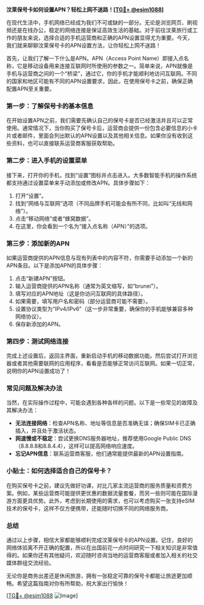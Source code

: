 **汶莱保号卡如何设置APN？轻松上网不迷路！[[TG💪+ @esim1088](https://t.me/s/esim1088)]**

在现代生活中，手机网络已经成为我们不可或缺的一部分。无论是浏览网页、刷视频还是在线办公，稳定的网络连接是保证高效生活的基础。对于前往汶莱旅行或工作的朋友来说，选择合适的手机运营商和正确的APN设置显得尤为重要。今天，我们就来聊聊汶莱保号卡的APN设置方法，让你轻松上网不迷路！

首先，让我们了解一下什么是APN。APN（Access Point Name）即接入点名称，它是移动设备用来连接互联网时所使用的参数之一。简单来说，APN就像是手机与运营商之间的一个“桥梁”，通过它，你的手机才能顺利地访问互联网。不同的国家和地区可能有不同的APN设置要求，因此，在使用保号卡之前，确保正确配置APN至关重要。

### **第一步：了解保号卡的基本信息**

在开始设置APN之前，我们需要先确认自己的保号卡是否已经激活并且可以正常使用。通常情况下，当你购买了保号卡后，运营商会提供一份包含必要信息的小卡片或者邮件，里面会列出默认的APN设置以及其他相关信息。如果你没有收到这些资料，也可以直接联系运营商客服获取帮助。

### **第二步：进入手机的设置菜单**

接下来，打开你的手机，找到“设置”图标并点击进入。大多数智能手机的操作系统都支持通过设置菜单来手动添加或修改APN。具体步骤如下：

1. 打开“设置”。
2. 找到“网络与互联网”选项（不同品牌手机可能会有所不同，比如叫“无线和网络”）。
3. 点击“移动网络”或者“蜂窝数据”。
4. 在这里，你会看到一个名为“接入点名称（APN）”的选项。

### **第三步：添加新的APN**

如果运营商提供的APN信息与现有列表中的内容不符，你需要手动添加一个新的APN条目。以下是添加APN的具体步骤：

1. 点击“新建APN”按钮。
2. 输入运营商提供的APN名称（通常为英文缩写，如“brunei”）。
3. 填写对应的APN地址（这是你访问互联网的具体路径）。
4. 如果需要，填写用户名和密码（部分运营商可能不需要）。
5. 设置协议类型为“IPv4/IPv6”（这一步非常重要，确保你的手机能够兼容多种网络协议）。
6. 保存新添加的APN。

### **第四步：测试网络连接**

完成上述设置后，返回主界面，重新启动手机的移动数据功能。然后尝试打开浏览器或者其他需要联网的应用程序，看看是否能够正常访问互联网。如果一切正常，说明你的APN设置成功了！

### **常见问题及解决办法**

当然，在实际操作过程中，可能会遇到各种各样的问题。以下是一些常见的故障及其解决办法：

- **无法连接网络**：检查APN名称、地址等信息是否准确无误；确保SIM卡已正确插入，并且处于激活状态。
- **网速慢或不稳定**：尝试更换DNS服务器地址，推荐使用Google Public DNS（8.8.8.8和8.8.4.4），这样可以提高网络响应速度。
- **忘记APN信息**：联系运营商客服，他们通常能提供最新的APN设置指南。

### **小贴士：如何选择适合自己的保号卡？**

在购买保号卡之前，建议先做好功课，对比几家主流运营商的服务质量和资费方案。例如，某些运营商可能提供更优惠的数据流量套餐，而另一些则可能在国际漫游方面更具优势。此外，考虑到长期使用的需求，也可以考虑购买一张支持eSIM技术的保号卡，这样不仅方便携带，还能随时切换不同的网络服务商。

### **总结**

通过以上步骤，相信大家都能够顺利完成汶莱保号卡的APN设置。记住，良好的网络体验离不开正确的配置，所以在出国前花一点时间研究一下相关知识是非常值得的。如果你还有其他疑问，欢迎随时咨询当地的运营商客服或者加入相关的社交媒体群组交流经验。

无论你是商务出差还是休闲旅游，拥有一张稳定可靠的保号卡都能让旅途更加顺畅。希望这篇指南对你有所帮助，祝大家出行愉快！

[[TG💪+ @esim1088](https://t.me/s/esim1088) ![Image](https://i.postimg.cc/4NQfJmqS/Snipaste-2025-05-13-00-14-12.png)]